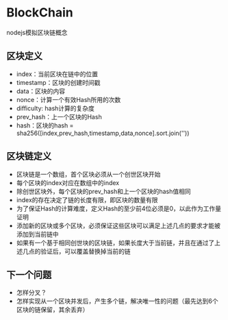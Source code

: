 # BlockChain

nodejs模拟区块链概念

## 区块定义

+ index：当前区块在链中的位置
+ timestamp：区块的创建时间戳
+ data：区块的内容
+ nonce：计算一个有效Hash所用的次数
+ difficulty: hash计算的复杂度
+ prev_hash：上一个区块的Hash
+ hash：区块的hash = sha256([index,prev_hash,timestamp,data,nonce].sort.join(''))

## 区块链定义

- 区块链是一个数组，首个区块必须从一个创世区块开始
- 每个区块的index对应在数组中的index
- 除创世区块外，每个区块的prev_hash和上一个区块的hash值相同
- index的存在决定了链的长度有限，即区块的数量有限
- 为了保证Hash的计算难度，定义Hash的至少前4位必须是0，以此作为工作量证明
- 添加新的区块或多个区块，必须保证这些区块可以满足上述几点的要求才能被添加到当前链中
- 如果有一个基于相同创世块的区块链，如果长度大于当前链，并且在通过了上述几点的验证后，可以覆盖替换掉当前的链

## 下一个问题

- 怎样分叉？
- 怎样实现从一个区块并发后，产生多个链，解决唯一性的问题（最先达到6个区块的链保留，其余丢弃）